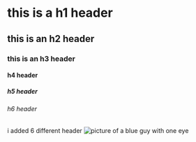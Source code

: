 # this is a h1 header
## this is an h2 header
### this is an h3 header
#### h4 header
##### h5 header
###### h6 header

i added 6 different header
![picture of a blue guy with one eye](https://github.com/user-attachments/assets/3d6a725f-b180-469e-b7a8-40ab51cf4710)
